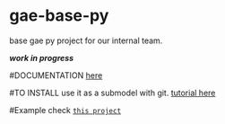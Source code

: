 gae-base-py
===========
base gae py project for our internal team.

***work in progress***

#DOCUMENTATION
[here](https://docs.google.com/document/d/1vF8r__-Im5CCMKcTtzKrlTZ6Q6t3QGpSy9tGKFdQ1OU/edit?usp=sharing)

#TO INSTALL
use it as a submodel with git.
[tutorial here](https://chrisjean.com/2009/04/20/git-submodules-adding-using-removing-and-updating/)

#Example
check [`this project`](https://github.com/gymcentral/gymcentral) 
